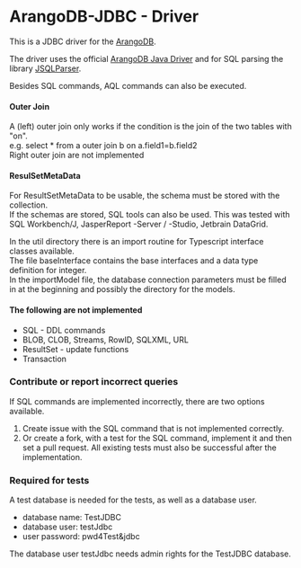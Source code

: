 # ArangoDB-JDBC - Driver
This is a JDBC driver for the [ArangoDB](https://arangodb.com).

The driver uses the official [ArangoDB Java Driver](https://github.com/arangodb/arangodb-java-driver) and for SQL parsing the library [JSQLParser](https://github.com/JSQLParser/JSqlParser). 

Besides SQL commands, AQL commands can also be executed.

#### Outer Join

A (left) outer join only works if the condition is the join of the two tables with "on".  
e.g. select * from a outer join b on a.field1=b.field2  
Right outer join are not implemented

#### ResulSetMetaData

For ResultSetMetaData to be usable, the schema must be stored with the collection.  
If the schemas are stored, SQL tools can also be used. This was tested with SQL Workbench/J, JasperReport -Server / -Studio, Jetbrain DataGrid.

In the util directory there is an import routine for Typescript interface classes available.  
The file baseInterface contains the base interfaces and a data type definition for integer.  
In the importModel file, the database connection parameters must be filled in at the beginning and possibly the directory for the models.

#### The following are not implemented

- SQL - DDL commands
- BLOB, CLOB, Streams, RowID, SQLXML, URL
- ResultSet - update functions
- Transaction

### Contribute or report incorrect queries

If SQL commands are implemented incorrectly, there are two options available.

1. Create issue with the SQL command that is not implemented correctly.
2. Or create a fork, with a test for the SQL command, implement it and then set a pull request. All existing tests must also be successful after the implementation.


### Required for tests

A test database is needed for the tests, as well as a database user.

- database name: TestJDBC
- database user: testJdbc
- user password: pwd4Test&jdbc

The database user testJdbc needs admin rights for the TestJDBC database.